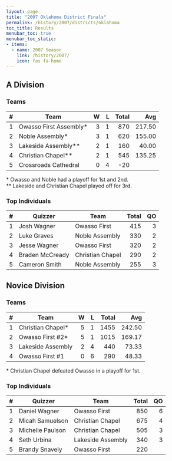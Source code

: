```yaml
---
layout: page
title: "2007 Oklahoma District Finals"
permalink: /history/2007/districts/oklahoma
toc_title: Results
menubar_toc: true
menubar_toc_static:
- items:
  - name: 2007 Season
    link: /history/2007/
    icon: fas fa-home
---
```


## A Division

### Teams

|    # | Team                   |    W |    L | Total |    Avg |
| ---: | ---------------------- | ---: | ---: | ----: | -----: |
|    1 | Owasso First Assembly* |    3 |    1 |   870 | 217.50 |
|    2 | Noble Assembly*        |    3 |    1 |   620 | 155.00 |
|    3 | Lakeside Assembly**    |    2 |    1 |   160 |  40.00 |
|    4 | Christian Chapel**     |    2 |    1 |   545 | 135.25 |
|    5 | Crossroads Cathedral   |    0 |    4 |   -20 |        |

\* Owasso and Noble had a playoff for 1st and 2nd.\
\*\* Lakeside and Christian Chapel played off for 3rd.

### Top Individuals

|    # | Quizzer         | Team             | Total |   QO |
| ---: | --------------- | ---------------- | ----: | ---: |
|    1 | Josh Wagner     | Owasso First     |   415 |    3 |
|    2 | Luke Graves     | Noble Assembly   |   330 |    2 |
|    3 | Jesse Wagner    | Owasso First     |   320 |    2 |
|    4 | Braden McCready | Christian Chapel |   290 |    2 |
|    5 | Cameron Smith   | Noble Assembly   |   255 |    3 |

## Novice Division

### Teams

|    # | Team              |    W |    L | Total |    Avg |
| ---: | ----------------- | ---: | ---: | ----: | -----: |
|    1 | Christian Chapel* |    5 |    1 |  1455 | 242.50 |
|    2 | Owasso First #2*  |    5 |    1 |  1015 | 169.17 |
|    3 | Lakeside Assembly |    2 |    4 |   440 |  73.33 |
|    4 | Owasso First #1   |    0 |    6 |   290 |  48.33 |

\* Christian Chapel defeated Owasso in a playoff for 1st.

### Top Individuals

|    # | Quizzer          | Team              | Total |   QO |
| ---: | ---------------- | ----------------- | ----: | ---: |
|    1 | Daniel Wagner    | Owasso First      |   850 |    6 |
|    2 | Micah Samuelson  | Christian Chapel  |   675 |    4 |
|    3 | Michelle Paulson | Christian Chapel  |   505 |    3 |
|    4 | Seth Urbina      | Lakeside Assembly |   340 |    3 |
|    5 | Brandy Snavely   | Owasso First      |   220 |      |

